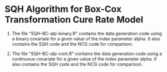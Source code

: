 # SQH Algorithm for Box-Cox Transformation Cure Rate Model

1) The file "SQH-BC-alp-binary.R" contains the data generation code using a binary covariate for a given value of the index parameter alpha. 
It also contains the SQH code and the NCG code for comparison.

2)  The file "SQH-BC-alp-cont.R" contains the data generation code using a continuous covariate for a given value of the index parameter alpha. 
It also contains the SQH code and the NCG code for comparison.
